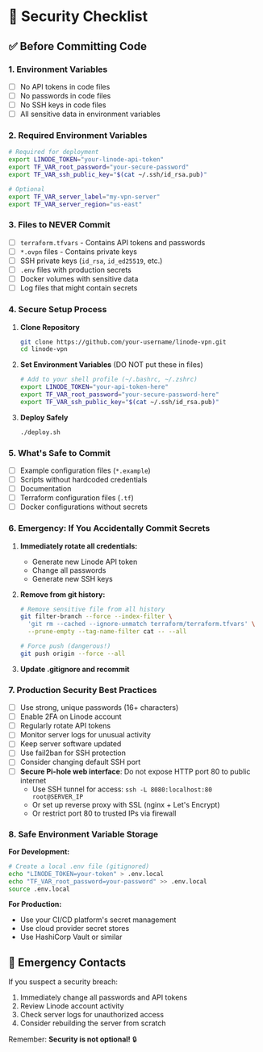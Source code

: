 # 🔐 Security Checklist

## ✅ Before Committing Code

### 1. **Environment Variables**
- [ ] No API tokens in code files
- [ ] No passwords in code files
- [ ] No SSH keys in code files
- [ ] All sensitive data in environment variables

### 2. **Required Environment Variables**
```bash
# Required for deployment
export LINODE_TOKEN="your-linode-api-token"
export TF_VAR_root_password="your-secure-password"
export TF_VAR_ssh_public_key="$(cat ~/.ssh/id_rsa.pub)"

# Optional
export TF_VAR_server_label="my-vpn-server"
export TF_VAR_server_region="us-east"
```

### 3. **Files to NEVER Commit**
- [ ] `terraform.tfvars` - Contains API tokens and passwords
- [ ] `*.ovpn` files - Contains private keys
- [ ] SSH private keys (`id_rsa`, `id_ed25519`, etc.)
- [ ] `.env` files with production secrets
- [ ] Docker volumes with sensitive data
- [ ] Log files that might contain secrets

### 4. **Secure Setup Process**

1. **Clone Repository**
   ```bash
   git clone https://github.com/your-username/linode-vpn.git
   cd linode-vpn
   ```

2. **Set Environment Variables** (DO NOT put these in files)
   ```bash
   # Add to your shell profile (~/.bashrc, ~/.zshrc)
   export LINODE_TOKEN="your-api-token-here"
   export TF_VAR_root_password="your-secure-password-here"
   export TF_VAR_ssh_public_key="$(cat ~/.ssh/id_rsa.pub)"
   ```

3. **Deploy Safely**
   ```bash
   ./deploy.sh
   ```

### 5. **What's Safe to Commit**
- [ ] Example configuration files (`*.example`)
- [ ] Scripts without hardcoded credentials
- [ ] Documentation
- [ ] Terraform configuration files (`.tf`)
- [ ] Docker configurations without secrets

### 6. **Emergency: If You Accidentally Commit Secrets**

1. **Immediately rotate all credentials:**
   - Generate new Linode API token
   - Change all passwords
   - Generate new SSH keys

2. **Remove from git history:**
   ```bash
   # Remove sensitive file from all history
   git filter-branch --force --index-filter \
     'git rm --cached --ignore-unmatch terraform/terraform.tfvars' \
     --prune-empty --tag-name-filter cat -- --all
   
   # Force push (dangerous!)
   git push origin --force --all
   ```

3. **Update .gitignore and recommit**

### 7. **Production Security Best Practices**
- [ ] Use strong, unique passwords (16+ characters)
- [ ] Enable 2FA on Linode account
- [ ] Regularly rotate API tokens
- [ ] Monitor server logs for unusual activity
- [ ] Keep server software updated
- [ ] Use fail2ban for SSH protection
- [ ] Consider changing default SSH port
- [ ] **Secure Pi-hole web interface**: Do not expose HTTP port 80 to public internet
  - Use SSH tunnel for access: `ssh -L 8080:localhost:80 root@SERVER_IP`
  - Or set up reverse proxy with SSL (nginx + Let's Encrypt)
  - Or restrict port 80 to trusted IPs via firewall

### 8. **Safe Environment Variable Storage**

**For Development:**
```bash
# Create a local .env file (gitignored)
echo "LINODE_TOKEN=your-token" > .env.local
echo "TF_VAR_root_password=your-password" >> .env.local
source .env.local
```

**For Production:**
- Use your CI/CD platform's secret management
- Use cloud provider secret stores
- Use HashiCorp Vault or similar

## 🚨 Emergency Contacts
If you suspect a security breach:
1. Immediately change all passwords and API tokens
2. Review Linode account activity
3. Check server logs for unauthorized access
4. Consider rebuilding the server from scratch

Remember: **Security is not optional!** 🔒
